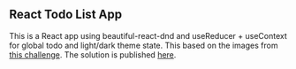 ## React Todo List App
This is a React app using beautiful-react-dnd and useReducer + useContext for global todo and light/dark theme state.
This based on the images from [this challenge](https://www.frontendmentor.io/challenges/todo-app-Su1_KokOW).
The solution is published [here](https://zloopo.github.io/todo-app/).
